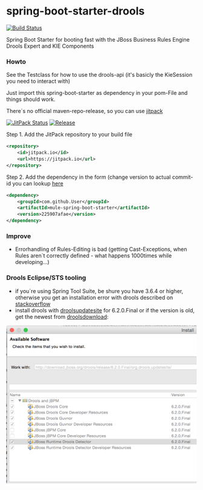 # spring-boot-starter-drools
[![Build Status](https://travis-ci.org/jonashackt/spring-boot-starter-drools.svg?branch=master)](https://travis-ci.org/jonashackt/spring-boot-starter-drools)

Spring Boot Starter for booting fast with the JBoss Business Rules Engine Drools Expert and KIE Components

### Howto
See the Testclass for how to use the drools-api (it's basicly the KieSession you need to interact with)

Just import this spring-boot-starter as dependency in your pom-File and things should work.

There´s no official maven-repo-release, so you can use [jitpack]

[![JitPack Status](https://img.shields.io/github/tag/jonashackt/spring-boot-starter-drools.svg?label=JitPack)](https://jitpack.io/#jonashackt/spring-boot-starter-drools)
[![Release](https://img.shields.io/github/tag/jonashackt/spring-boot-starter-drools.svg?label=maven)](https://jitpack.io/#jonashackt/spring-boot-starter-drools)

Step 1. Add the JitPack repository to your build file  
```xml
<repository>
    <id>jitpack.io</id>
    <url>https://jitpack.io</url>
</repository>
```
	
Step 2. Add the dependency in the form (change version to actual commit-id you can lookup [here](https://jitpack.io/#jonashackt/spring-boot-starter-drools)
```xml
<dependency>
    <groupId>com.github.User</groupId>
    <artifactId>mule-spring-boot-starter</artifactId>
    <version>225907afae</version>
</dependency>
```

### Improve
* Errorhandling of Rules-Editing is bad (getting Cast-Exceptions, when Rules aren´t correctly defined - what happens 1000times while developing...)

### Drools Eclipse/STS tooling
* if you´re using Spring Tool Suite, be shure you have 3.6.4 or higher, otherwise you get an installation error with drools described on [stackoverflow]
* install drools with [droolsupdatesite] for 6.2.0.Final or if the version is old, get the newest from [droolsdownload]:

![droolsEclipseTools](droolsEclipseTools.png)

[jitpack]:https://jitpack.io/
[stackoverflow]:http://stackoverflow.com/questions/28847975/eclipse-missing-requirement-e4-rcp-patch-when-installing-properties-editor
[droolsupdatesite]:http://download.jboss.org/drools/release/6.2.0.Final/org.drools.updatesite/
[droolsdownload]:http://www.drools.org/download/download.html
